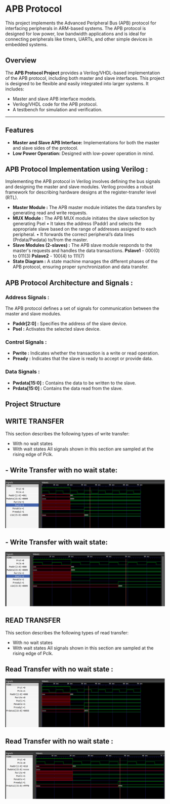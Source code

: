 # **APB Protocol**

This project implements the Advanced Peripheral Bus (APB) protocol for interfacing peripherals in ARM-based systems. The APB protocol is designed for low power, low bandwidth applications and is ideal for connecting peripherals like timers, UARTs, and other simple devices in embedded systems.

## **Overview**
The **APB Protocol Project** provides a Verilog/VHDL-based implementation of the APB protocol, including both master and slave interfaces. This project is designed to be flexible and easily integrated into larger systems. It includes:
- Master and slave APB interface models.
- Verilog/VHDL code for the APB protocol.
- A testbench for simulation and verification.

---

## **Features**
- **Master and Slave APB Interface:** Implementations for both the master and slave sides of the protocol.
- **Low Power Operation:** Designed with low-power operation in mind.


## APB Protocol Implementation using Verilog :
Implementing the APB protocol in Verilog involves defining the bus signals and designing
the master and slave modules. Verilog provides a robust framework for describing hardware designs
at the register-transfer level (RTL).
- **Master Module :** The APB master module initiates the data transfers by generating read
and write requests.
- **MUX Module :** The APB MUX module initiates the slave selection by generating Psel
• It takes the address (Paddr) and selects the appropriate slave based on the range
of addresses assigned to each peripheral.
• It forwards the correct peripheral’s data lines (Prdata/Pwdata) to/from the
master.
- **Slave Modules (2-slaves) :** The APB slave module responds to the master's requests and
handles the data transactions.
**Pslave1** - 000(0) to 011(3)
**Pslave2** - 100(4) to 111(7)
- **State Diagram :** A state machine manages the different phases of the APB protocol,
ensuring proper synchronization and data transfer.




## APB Protocol Architecture and Signals :
### Address Signals :
The APB protocol defines a set of signals for communication between the
master and slave modules.
- **Paddr[2:0] :** Specifies the address of the slave device.
- **Psel :** Activates the selected slave device.
### Control Signals :
- **Pwrite :** Indicates whether the transaction is a write or read operation.
- **Pready :** Indicates that the slave is ready to accept or provide data.
### Data Signals :
- **Pwdata[15:0] :** Contains the data to be written to the slave.
- **Prdata[15:0] :** Contains the data read from the slave.




## **Project Structure**


## WRITE TRANSFER
This section describes the following types of write transfer:
-  With no wait states
-  With wait states
All signals shown in this section are sampled at the rising edge of Pclk.
## - Write Transfer with no wait state:
![WNwait](https://github.com/JagadeeshAJK/APB_master_slave_protocol/blob/main/Write_nowait_state.png)
## - Write Transfer with wait state:
![Wwait](https://github.com/JagadeeshAJK/APB_master_slave_protocol/blob/main/Write_wait_state.png)


## READ TRANSFER
This section describes the following types of read transfer:
-  With no wait states
-  With wait states
All signals shown in this section are sampled at the rising edge of Pclk.
## Read Transfer with no wait state :
![RNwait](https://github.com/JagadeeshAJK/APB_master_slave_protocol/blob/main/Read_nowait_state.png)
## Read Transfer with no wait state :
![Rwait](https://github.com/JagadeeshAJK/APB_master_slave_protocol/blob/main/Read_wait_state.png)
